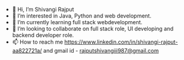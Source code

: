 - 👋 Hi, I’m Shivangi Rajput
- 👀 I’m interested in Java, Python and web development.
- 🌱 I’m currently learning full stack webdevelopment.
- 💞️ I’m looking to collaborate on full stack role, UI developing and backend developer role.
- 📫 How to reach me https://www.linkedin.com/in/shivangi-rajput-aa822721a/ and gmail id - rajputshivangiii987@gmail.com

<!---
shivangirajput123/shivangirajput123 is a ✨ special ✨ repository because its `README.md` (this file) appears on your GitHub profile.
You can click the Preview link to take a look at your changes.
--->
